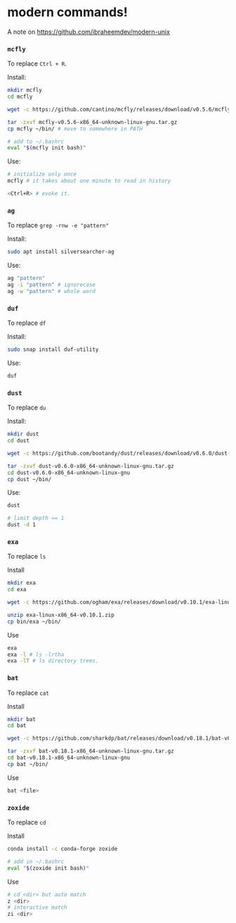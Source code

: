 # modern commands!

A note on https://github.com/ibraheemdev/modern-unix



### `mcfly` 

To replace `Ctrl + R`.

Install:

```bash
mkdir mcfly
cd mcfly

wget -c https://github.com/cantino/mcfly/releases/download/v0.5.6/mcfly-v0.5.6-x86_64-unknown-linux-gnu.tar.gz

tar -zxvf mcfly-v0.5.6-x86_64-unknown-linux-gnu.tar.gz
cp mcfly ~/bin/ # move to somewhere in PATH

# add to ~/.bashrc
eval "$(mcfly init bash)"
```

Use:

```bash
# initialize only once
mcfly # it takes about one minute to read in history

<Ctrl+R> # evoke it.
```





### `ag`

To replace `grep -rnw -e "pattern"`

Install:

```bash
sudo apt install silversearcher-ag
```

Use:

```bash
ag "pattern"
ag -i "pattern" # ignorecase
ag -w "pattern" # whole word
```





### `duf`

To replace `df`

Install:

```bash
sudo snap install duf-utility
```

Use:

```bash
duf
```





### `dust`

To replace `du`

Install:

```bash
mkdir dust
cd dust

wget -c https://github.com/bootandy/dust/releases/download/v0.6.0/dust-v0.6.0-x86_64-unknown-linux-gnu.tar.gz

tar -zxvf dust-v0.6.0-x86_64-unknown-linux-gnu.tar.gz
cd dust-v0.6.0-x86_64-unknown-linux-gnu
cp dust ~/bin/
```

Use:

```bash
dust

# limit depth == 1
dust -d 1
```





### `exa`

To replace `ls`

Install

```bash
mkdir exa
cd exa

wget -c https://github.com/ogham/exa/releases/download/v0.10.1/exa-linux-x86_64-v0.10.1.zip

unzip exa-linux-x86_64-v0.10.1.zip
cp bin/exa ~/bin/
```

Use

```bash
exa
exa -l # ls -lrtha
exa -lT # ls directory trees.

```



### `bat`

To replace `cat`

Install

```bash
mkdir bat
cd bat

wget -c https://github.com/sharkdp/bat/releases/download/v0.18.1/bat-v0.18.1-x86_64-unknown-linux-gnu.tar.gz

tar -zxvf bat-v0.18.1-x86_64-unknown-linux-gnu.tar.gz
cd bat-v0.18.1-x86_64-unknown-linux-gnu
cp bat ~/bin/
```

Use

```bash
bat <file>
```



### `zoxide`

To replace `cd`

Install

```bash
conda install -c conda-forge zoxide

# add in ~/.bashrc
eval "$(zoxide init bash)"
```

Use

```bash
# cd <dir> but auto match
z <dir>
# interactive match
zi <dir>
```




